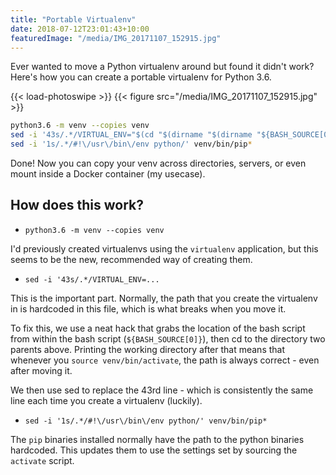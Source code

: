 ```yaml
---
title: "Portable Virtualenv"
date: 2018-07-12T23:01:43+10:00
featuredImage: "/media/IMG_20171107_152915.jpg"
---
```


Ever wanted to move a Python virtualenv around but found it didn't work? Here's how you can create a portable virtualenv for Python 3.6.

<!--more-->

{{< load-photoswipe >}}
{{< figure src="/media/IMG_20171107_152915.jpg" >}}

```bash
python3.6 -m venv --copies venv
sed -i '43s/.*/VIRTUAL_ENV="$(cd "$(dirname "$(dirname "${BASH_SOURCE[0]}" )")" \&\& pwd)"/' venv/bin/activate
sed -i '1s/.*/#!\/usr\/bin\/env python/' venv/bin/pip*
```

Done! Now you can copy your venv across directories, servers, or even mount inside a Docker container (my usecase).

## How does this work?

  * `python3.6 -m venv --copies venv`

I'd previously created virtualenvs using the `virtualenv` application, but this seems to be the new, recommended way of creating them.

  * `sed -i '43s/.*/VIRTUAL_ENV=...`

This is the important part. Normally, the path that you create the virtualenv in is hardcoded in this file, which is what breaks when you move it.

To fix this, we use a neat hack that grabs the location of the bash script from within the bash script (`${BASH_SOURCE[0]}`), then cd to the directory two parents above. Printing the working directory after that means that whenever you `source venv/bin/activate`, the path is always correct - even after moving it.

We then use sed to replace the 43rd line - which is consistently the same line each time you create a virtualenv (luckily).

  * `sed -i '1s/.*/#!\/usr\/bin\/env python/' venv/bin/pip*`

The `pip` binaries installed normally have the path to the python binaries hardcoded. This updates them to use the settings set by sourcing the `activate` script.
